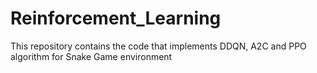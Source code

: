# Reinforcement_Learning
This repository contains the code that implements DDQN, A2C and PPO algorithm for Snake Game environment

